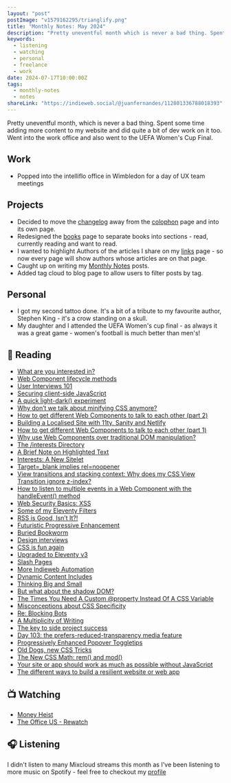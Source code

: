 ```yaml
---
layout: "post"
postImage: "v1579162295/trianglify.png"
title: "Monthly Notes: May 2024"
description: "Pretty uneventful month which is never a bad thing. Spent some time adding more content to my website and did quite a bit of dev work on it too. Went into the work office and also went to the UEFA Women's Cup Final"
keywords:
  - listening
  - watching
  - personal
  - freelance
  - work
date: 2024-07-17T10:00:00Z
tags:
  - monthly-notes
  - notes
shareLink: "https://indieweb.social/@juanfernandes/112801336788018393"
---
```

<p class="lead">Pretty uneventful month, which is never a bad thing. Spent some time adding more content to my website and did quite a bit of dev work on it too. Went into the work office and also went to the UEFA Women's Cup Final.</p>

## Work
- Popped into the intelliflo office in Wimbledon for a day of UX team meetings

## Projects
- Decided to move the [changelog](/changelog/) away from the [colophon](/colophon/) page and into its own page.
- Redesigned the [books](/books/) page to separate books into sections - read, currently reading and want to read.
- I wanted to highlight Authors of the articles I share on my [links](/links/) page - so now every page will show authors whose articles are on that page.
- Caught up on writing my [Monthly Notes](/tags/monthly-notes/) posts.
- Added tag cloud to blog page to allow users to filter posts by tag.

## Personal
- I got my second tattoo done. It's a bit of a tribute to my favourite author, Stephen King - it's a crow standing on a skull.
- My daughter and I attended the UEFA Women's cup final - as always it was a great game - women's football is much better than men's!

## 📖 Reading

- [What are you interested in?](https://chrisburnell.com/note/slash-interests/ "What are you interested in?")
- [Web Component lifecycle methods](https://gomakethings.com/the-web-component-lifecycle-methods/ "Web Component lifecycle methods")
- [User Interviews 101](https://www.nngroup.com/articles/user-interviews/ "User Interviews 101")
- [Securing client-side JavaScript](https://adactio.com/journal/21104 "Securing client-side JavaScript")
- [A quick light-dark() experiment](https://daverupert.com/2024/05/light-dark-experiment/ "A quick light-dark() experiment")
- [Why don’t we talk about minifying CSS anymore?](https://web.archive.org/web/20240703134719/https://blog.sentry.io/why-dont-we-talk-about-minifying-css/ "Why don’t we talk about minifying CSS anymore?")
- [How to get different Web Components to talk to each other (part 2)](https://gomakethings.com/how-to-get-different-web-components-to-talk-to-each-other-part-2/ "How to get different Web Components to talk to each other (part 2)")
- [Building a Localised Site with 11ty, Sanity and Netlify](https://www.ryangittings.co.uk/blog/jamstack-localisation-11ty-netlify-sanity/ "Building a Localised Site with 11ty, Sanity and Netlify")
- [How to get different Web Components to talk to each other (part 1)](https://gomakethings.com/how-to-get-different-web-components-to-talk-to-each-other-part-1/ "How to get different Web Components to talk to each other (part 1)")
- [Why use Web Components over traditional DOM manipulation?](https://gomakethings.com/why-use-web-components-over-traditional-dom-manipulation/ "Why use Web Components over traditional DOM manipulation?")
- [The /interests Directory](https://chrisburnell.com/note/interests-directory/ "The /interests Directory")
- [A Brief Note on Highlighted Text](https://adrianroselli.com/2024/05/a-brief-note-on-highlighted-text.html "A Brief Note on Highlighted Text")
- [Interests: A New Sitelet](https://rknight.me/blog/interests-a-new-sitelet/ "Interests: A New Sitelet")
- [Target=_blank implies rel=noopener](https://www.stefanjudis.com/today-i-learned/target-blank-implies-rel-noopener/ "Target=_blank implies rel=noopener")
- [View transitions and stacking context: Why does my CSS View Transition ignore z-index?](https://www.nicchan.me/blog/view-transitions-and-stacking-context/ "View transitions and stacking context: Why does my CSS View Transition ignore z-index?")
- [How to listen to multiple events in a Web Component with the handleEvent() method](https://gomakethings.com/how-to-listen-to-multiple-events-in-a-web-component-with-the-handleevent-method/ "How to listen to multiple events in a Web Component with the handleEvent() method")
- [Web Security Basics: XSS](https://www.matuzo.at/blog/2022/web-security-basics-xss "Web Security Basics: XSS")
- [Some of my Eleventy Filters](https://chrisburnell.com/article/some-eleventy-filters/ "Some of my Eleventy Filters")
- [RSS is Good, Isn’t It?!](https://css-irl.info/rss-is-good-isnt-it/ "RSS is Good, Isn’t It?!")
- [Futuristic Progressive Enhancement](https://blog.jim-nielsen.com/2024/futuristic-progressive-enhanement/ "Futuristic Progressive Enhancement")
- [Buried Bookworm](https://chrisburnell.com/note/buried-bookworm/ "Buried Bookworm")
- [Design interviews](https://robinrendle.com/notes/design-interviews/ "Design interviews")
- [CSS is fun again](https://pdx.su/blog/2023-10-25-css-is-fun-again/?utm_source=tldrwebdev "CSS is fun again")
- [Upgraded to Eleventy v3](https://ttntm.me/blog/upgraded-to-eleventy-v3/ "Upgraded to Eleventy v3")
- [Slash Pages](https://rknight.me/blog/slash-pages/ "Slash Pages")
- [More Indieweb Automation](https://minutestomidnight.co.uk/blog/more-indieweb-automation/ "More Indieweb Automation")
- [Dynamic Content Includes](https://chrisburnell.com/article/dynamic-content-includes/ "Dynamic Content Includes")
- [Thinking Big and Small](https://blog.jim-nielsen.com/2024/thinking-big-and-small/ "Thinking Big and Small")
- [But what about the shadow DOM?](https://gomakethings.com/but-what-about-the-shadow-dom/ "But what about the shadow DOM?")
- [The Times You Need A Custom @property Instead Of A CSS Variable](https://www.smashingmagazine.com/2024/05/times-need-custom-property-instead-css-variable/ "The Times You Need A Custom @property Instead Of A CSS Variable")
- [Misconceptions about CSS Specificity](https://www.bram.us/2024/05/05/misconceptions-about-css-specificity/ "Misconceptions about CSS Specificity")
- [Re: Blocking Bots](https://minutestomidnight.co.uk/blog/re-blocking-bots/ "Re: Blocking Bots")
- [A Multiplicity of Writing](https://shellsharks.com/multiplicity-of-writing "A Multiplicity of Writing")
- [The key to side project success](https://samdking.co.uk/blog/mvp/ "The key to side project success")
- [Day 103: the prefers-reduced-transparency media feature](https://www.matuzo.at/blog/2023/100daysof-day103 "Day 103: the prefers-reduced-transparency media feature")
- [Progressively Enhanced Popover Toggletips](https://css-irl.info/progressively-enhanced-popover-toggletips/)
- [Old Dogs, new CSS Tricks](https://mxb.dev/blog/old-dogs-new-css-tricks/ "Old Dogs, new CSS Tricks")
- [The New CSS Math: rem() and mod()](https://danielcwilson.com/posts/mathematicss-rem-mod/ "The New CSS Math: rem() and mod()")
- [Your site or app should work as much as possible without JavaScript](https://gomakethings.com/your-site-or-app-should-work-as-much-as-possible-without-javascript/ "Your site or app should work as much as possible without JavaScript")
- [The different ways to build a resilient website or web app](https://gomakethings.com/the-different-ways-to-build-a-resilient-website-or-web-app/ "The different ways to build a resilient website or web app")

## 📺 Watching
- [Money Heist](https://www.themoviedb.org/tv/71446-la-casa-de-papel "Money Heist")
- [The Office US - Rewatch](https://www.themoviedb.org/tv/2316-the-office "The Office US")

## 🎧 Listening
I didn't listen to many Mixcloud streams this month as I've been listening to more music on Spotify - feel free to checkout my [profile](https://open.spotify.com/user/juan.fernandes)

